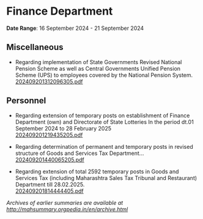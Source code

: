 # Finance Department

**Date Range**: 16 September 2024 - 21 September 2024


## Miscellaneous
- Regarding implementation of State Governments Revised National Pension Scheme as well as Central Governments Unified Pension Scheme (UPS) to employees covered by the National Pension System.\
  [202409201312096305.pdf](https://gr.maharashtra.gov.in/Site/Upload/Government%20Resolutions/English/202409201312096305.pdf)

## Personnel
- Regarding extension of temporary posts on establishment of Finance Department (own) and Directorate of State Lotteries In the period  dt.01 September 2024 to 28 February 2025\
  [202409201219435205.pdf](https://gr.maharashtra.gov.in/Site/Upload/Government%20Resolutions/English/202409201219435205.pdf)

- Regarding determination of permanent and temporary posts in revised structure of Goods and Services Tax Department...\
  [202409201440065205.pdf](https://gr.maharashtra.gov.in/Site/Upload/Government%20Resolutions/English/202409201440065205.pdf)

- Regarding extension of total 2592 temporary posts in Goods and Services Tax (including Maharashtra Sales Tax Tribunal and Restaurant) Department till 28.02.2025.\
  [202409201814444405.pdf](https://gr.maharashtra.gov.in/Site/Upload/Government%20Resolutions/English/202409201814444405.pdf)


*Archives of earlier summaries are available at http://mahsummary.orgpedia.in/en/archive.html*